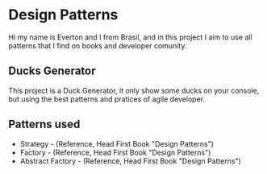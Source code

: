 # Design Patterns
    
Hi my name is Everton and I from Brasil, and in this project I aim to use all patterns that I find on books and developer comunity.

## Ducks Generator

This project is a Duck Generator, it only show some ducks on your console, but using the best patterns and pratices of agile developer.

## Patterns used 

- Strategy - (Reference, Head First Book "Design Patterns")
- Factory - (Reference, Head First Book "Design Patterns")
- Abstract Factory - (Reference, Head First Book "Design Patterns")

